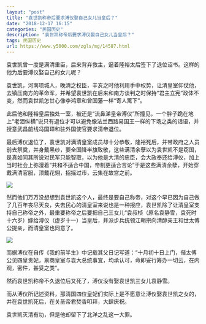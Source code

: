 ```yaml
---
layout: "post"
title: "袁世凯称帝后要求溥仪娶自己女儿当皇后？"
date: "2018-12-17 16:15"
categories: "民国历史"
description: "袁世凯称帝后要求溥仪娶自己女儿当皇后？"
tags: 民国历史
url: https://www.y5000.com/zgls/mg/14587.html
---
```






袁世凯曾一度是满清重臣，后来背弃救主，逼着隆裕太后签下了退位诏书。这样的他为后要溥仪娶自己的女儿呢？

袁世凯，河南项城人，晚清之权臣，辛亥之时他利用手中权势，让清皇室仰仗他，去镇压南方的革命军，并希望袁世凯在后来和南方谈判之时保持“君主立宪”政体不变，然而袁世凯怎甘心像李鸿章和曾国藩一样“寄人篱下”。

此后他和隆裕皇后独处一室，被还是“流鼻涕皇帝溥仪”所撞见，一个胖子跪在地上“老泪纵横”说只有退位才可以避免像法兰西路易国王一样的下场之类的话语，并授意武昌前线冯国璋和驻外国使官要求清帝退位。

最后溥仪退位了，袁世凯对满清皇室成员却十分恭敬，隆裕死后，并带政府之人员前去祭奠，并身戴黑纱，要全国降半旗致敬，这些满清余孽以为袁世凯不是窃国，是真如同其所说对民军只能智取，以为他是大清的忠臣，会大政奉还给溥仪，加上当时社会上弥漫着“共和不适合中国，帝制更适合言论”于是这些满清余孽，开始穿戴满清官服，顶戴花翎，招摇过市，云集在故宫之前。

![](https://img.y5000.com/uploads/allimg/170222/161S01141-0.jpg)

然而他们万万没想想到袁世凯这个人，最终是要自己称帝，对这个早已因为自己做了几百年丧尽天良，失去民心的清皇室来说也是一种报应，袁世凯除了让清皇室支持自己称帝之外，最重要称帝之后要把自己三女儿“袁叔桢（原名袁静雪，袁死时十六岁）嫁给溥仪（虚岁十一）当皇后，并派步兵统领江朝宗向清醇亲王和世太傅公提亲，而清皇室也同意了。

![](https://img.y5000.com/uploads/allimg/170222/161S05B7-1.jpg)

而据溥仪在自传《我的前半生》中记载其父日记写道：“十月初十日上门，偕太傅公见四皇贵妃，禀商皇室与袁大总统事宜，均承认可，命即妥行筹办一切云，在内观，密件，甚妥之类”。

然而袁世凯称帝不久退位后又死了，溥仪没有娶袁世凯三女儿袁静雪。

而从溥仪所记述资料，那清国四位皇妃们实际上是不愿意让溥仪娶袁世凯之女的，并在袁世凯死后，在关圣帝君焚香叩拜，大肆庆祝。

袁世凯灭清有功，但是他却留下了北洋之乱这一大罪。
